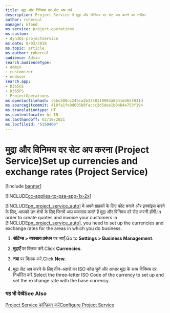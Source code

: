 ```yaml
---
title: मुद्रा और विनिमय दर सेट अप करें
description: Project Service में मुद्रा और विनिमय दर सेट अप करने का तरीका
author: ruhercul
manager: kfend
ms.service: project-operations
ms.custom:
- dyn365-projectservice
ms.date: 8/03/2018
ms.topic: article
ms.author: ruhercul
audience: Admin
search.audienceType:
- admin
- customizer
- enduser
search.app:
- D365CE
- D365PS
- ProjectOperations
ms.openlocfilehash: c6bc200cc24bca2b3358149903a8341dd65f031d
ms.sourcegitcommit: 418fa1fe9d605b8faccc2d5dee1b04b4e753f194
ms.translationtype: HT
ms.contentlocale: hi-IN
ms.lasthandoff: 02/10/2021
ms.locfileid: "5150400"
---
```

# <a name="set-up-currencies-and-exchange-rates-project-service"></a><span data-ttu-id="b4bca-103">मुद्रा और विनिमय दर सेट अप करना (Project Service)</span><span class="sxs-lookup"><span data-stu-id="b4bca-103">Set up currencies and exchange rates (Project Service)</span></span>

[!include [banner](../includes/psa-now-project-operations.md)]

[!INCLUDE[cc-applies-to-psa-app-1x-2x](../includes/cc-applies-to-psa-app-1x-2x.md)]

<span data-ttu-id="b4bca-104">[!INCLUDE[pn_project_service_auto](../includes/pn-project-service-auto.md)] में अपने ग्राहकों के लिए कोट बनाने और इनवॉइस करने के लिए, आपको उन क्षेत्रों के लिए जिनमें आप व्यवसाय करते हैं मुद्रा और विनिमय दरें सेट करनी होंगी.</span><span class="sxs-lookup"><span data-stu-id="b4bca-104">In order to create quotes and invoice your customers in [!INCLUDE[pn_project_service_auto](../includes/pn-project-service-auto.md)], you need to set up the currencies and exchange rates for the areas in which you do business.</span></span>  
  
1.  <span data-ttu-id="b4bca-105">**सेटिंग्स > व्यवसाय प्रबंधन** पर जाएँ.</span><span class="sxs-lookup"><span data-stu-id="b4bca-105">Go to **Settings > Business Management**.</span></span>  
  
2.  <span data-ttu-id="b4bca-106">**मुद्राएँ** पर क्लिक करें.</span><span class="sxs-lookup"><span data-stu-id="b4bca-106">Click **Currencies**.</span></span>  
  
3.  <span data-ttu-id="b4bca-107">**नया** पर क्लिक करें.</span><span class="sxs-lookup"><span data-stu-id="b4bca-107">Click **New**.</span></span>  
  
4.  <span data-ttu-id="b4bca-108">मुद्रा सेट अप करने के लिए तीन-अक्षरों का ISO कोड चुनें और आधार मुद्रा के साथ विनिमय दर निर्धारित करें.</span><span class="sxs-lookup"><span data-stu-id="b4bca-108">Select the three-letter ISO Code of the currency to set up and set the exchange rate with the base currency.</span></span>  
  
### <a name="see-also"></a><span data-ttu-id="b4bca-109">यह भी देखें</span><span class="sxs-lookup"><span data-stu-id="b4bca-109">See Also</span></span>  
 [<span data-ttu-id="b4bca-110">Project Service कॉन्फ़िगर करें</span><span class="sxs-lookup"><span data-stu-id="b4bca-110">Configure Project Service</span></span>](../psa/configure.md)
